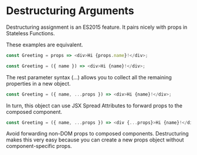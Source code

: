 # Destructuring Arguments
Destructuring assignment is an ES2015 feature. It pairs nicely with props in Stateless Functions.

These examples are equivalent.

```javascript
const Greeting = props => <div>Hi {props.name}!</div>;

const Greeting = ({ name }) => <div>Hi {name}!</div>;
```

The rest parameter syntax (...) allows you to collect all the remaining properties in a new object.

```javascript
const Greeting = ({ name, ...props }) => <div>Hi {name}!</div>;
```

In turn, this object can use JSX Spread Attributes to forward props to the composed component.

```javascript
const Greeting = ({ name, ...props }) => <div {...props}>Hi {name}!</div>;
```

Avoid forwarding non-DOM props to composed components. Destructuring makes this very easy because you can create a new props object without component-specific props.
